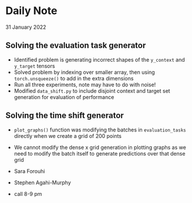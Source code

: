 # Daily Note

31 January 2022

## Solving the evaluation task generator

- Identified problem is generating incorrect shapes of the `y_context` and `y_target` tensors
- Solved problem by indexing over smaller array, then using `torch.unsqueeze()` to add in the extra dimensions
- Run all three experiments, note may have to do with noise!
- Modified `data_shift.py` to include disjoint context and target set generation for evaluation of performance

## Solving the time shift generator

- `plot_graphs()` function was modifying the batches in `evaluation_tasks` directly when we create a grid of 200 points
- We cannot modify the dense x grid generation in plotting graphs as we need to modify the batch itself to generate predictions over that dense grid





- Sara Forouhi
- Stephen Agahi-Murphy
- call 8-9 pm